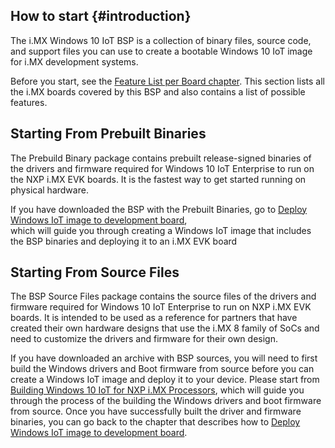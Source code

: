 How to start {#introduction}
----
The i.MX Windows 10 IoT BSP is a collection of binary files, source code, and support files you can
use to create a bootable Windows 10 IoT image for i.MX development systems.

Before you start, see the [Feature List per Board chapter](#feature-list).
This section lists all the i.MX boards covered by this BSP and also contains a list of possible features.

## Starting From Prebuilt Binaries
The Prebuild Binary package contains prebuilt release-signed binaries of the drivers and
firmware required for Windows 10 IoT Enterprise to run on the NXP i.MX EVK boards. It is the
fastest way to get started running on physical hardware. 

If you have downloaded the BSP with 
the Prebuilt Binaries, go to [Deploy Windows IoT image to development board](#deploy-bsp),  
which will guide you through creating a Windows IoT image that includes the BSP binaries and 
deploying it to an i.MX EVK board

## Starting From Source Files
The BSP Source Files package contains the source files of the drivers and firmware required
for Windows 10 IoT Enterprise to run on NXP i.MX EVK boards. It is intended to be used as
a reference for partners that have created their own hardware designs that use the i.MX 8
family of SoCs and need to customize the drivers and firmware for their own design.

If you have downloaded an archive with BSP sources, you will need to first build the Windows
drivers and Boot firmware from source before you can create a Windows IoT image and deploy it
to your device. Please start from [Building Windows 10 IoT for NXP i.MX Processors](#build-bsp), 
which will guide you through the process of the building the Windows drivers and boot
firmware from source. Once you have successfully built the driver and firmware binaries, you
can go back to the chapter that describes how to [Deploy Windows IoT image to development board](#deploy-bsp).
